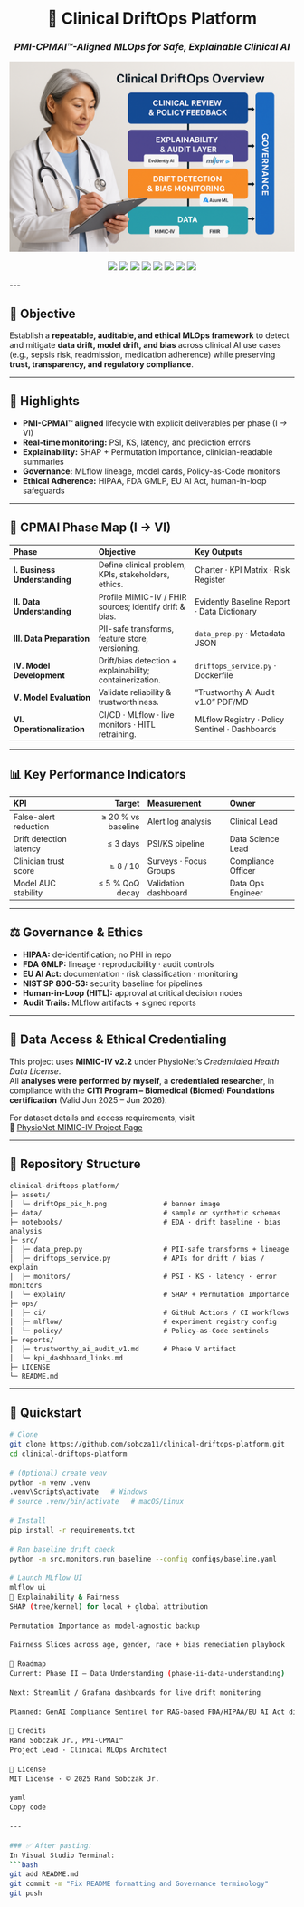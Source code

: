 <h1 align="center">🏥 Clinical DriftOps Platform</h1>
<h3 align="center"><i>PMI-CPMAI™-Aligned MLOps for Safe, Explainable Clinical AI</i></h3>

<p align="center">
  <img src="assets/driftOps_pic_h.png" alt="Clinical DriftOps Overview" width="600"/>
</p>

<p align="center">
  <img src="https://img.shields.io/badge/Framework-PMI--CPMAI™-blueviolet" />
  <img src="https://img.shields.io/badge/Governance-HIPAA%20%7C%20FDA%20GMLP%20%7C%20EU%20AI%20Act-success" />
  <img src="https://img.shields.io/badge/Monitoring-Evidently%20PSI%20%7C%20KS-informational" />
  <img src="https://img.shields.io/badge/Explainability-SHAP%20%7C%20Permutation%20Importance-lightgrey" />
  <img src="https://img.shields.io/badge/Tracking-MLflow%20Lineage%20%7C%20Artifacts-orange" />
  <img src="https://img.shields.io/badge/GenAI-Compliance%20Sentinel%20%7C%20RAG--based-purple" />
  <img src="https://img.shields.io/badge/Language-Python%203.10+-blue" />
  <img src="https://img.shields.io/badge/License-MIT-green.svg" />
</p>
---

## 🧠 Objective
Establish a **repeatable, auditable, and ethical MLOps framework** to detect and mitigate **data drift, model drift, and bias** across clinical AI use cases (e.g., sepsis risk, readmission, medication adherence) while preserving **trust, transparency, and regulatory compliance**.

---

## 📌 Highlights
- **PMI-CPMAI™ aligned** lifecycle with explicit deliverables per phase (I → VI)
- **Real-time monitoring:** PSI, KS, latency, and prediction errors
- **Explainability:** SHAP + Permutation Importance, clinician-readable summaries
- **Governance:** MLflow lineage, model cards, Policy-as-Code monitors
- **Ethical Adherence:** HIPAA, FDA GMLP, EU AI Act, human-in-loop safeguards

---

## 🧩 CPMAI Phase Map (I → VI)

| Phase | Objective | Key Outputs |
| :--- | :--- | :--- |
| **I. Business Understanding** | Define clinical problem, KPIs, stakeholders, ethics. | Charter · KPI Matrix · Risk Register |
| **II. Data Understanding** | Profile MIMIC-IV / FHIR sources; identify drift & bias. | Evidently Baseline Report · Data Dictionary |
| **III. Data Preparation** | PII-safe transforms, feature store, versioning. | `data_prep.py` · Metadata JSON |
| **IV. Model Development** | Drift/bias detection + explainability; containerization. | `driftops_service.py` · Dockerfile |
| **V. Model Evaluation** | Validate reliability & trustworthiness. | “Trustworthy AI Audit v1.0” PDF/MD |
| **VI. Operationalization** | CI/CD · MLflow · live monitors · HITL retraining. | MLflow Registry · Policy Sentinel · Dashboards |

---

## 📊 Key Performance Indicators

| KPI | Target | Measurement | Owner |
| :--- | ---: | :--- | :--- |
| False-alert reduction | ≥ 20 % vs baseline | Alert log analysis | Clinical Lead |
| Drift detection latency | ≤ 3 days | PSI/KS pipeline | Data Science Lead |
| Clinician trust score | ≥ 8 / 10 | Surveys · Focus Groups | Compliance Officer |
| Model AUC stability | ≤ 5 % QoQ decay | Validation dashboard | Data Ops Engineer |

---

## ⚖️ Governance & Ethics
- **HIPAA:** de-identification; no PHI in repo  
- **FDA GMLP:** lineage · reproducibility · audit controls  
- **EU AI Act:** documentation · risk classification · monitoring  
- **NIST SP 800-53:** security baseline for pipelines  
- **Human-in-Loop (HITL):** approval at critical decision nodes  
- **Audit Trails:** MLflow artifacts + signed reports  

---

## 🧩 Data Access & Ethical Credentialing
This project uses **MIMIC-IV v2.2** under PhysioNet’s *Credentialed Health Data License*.  
All **analyses were performed by myself**, a **credentialed researcher**, in compliance with the **CITI Program – Biomedical (Biomed) Foundations certification** (Valid Jun 2025 – Jun 2026).  

For dataset details and access requirements, visit  
🔗 [PhysioNet MIMIC-IV Project Page](https://physionet.org/content/mimiciv/2.2/)

---

## 📂 Repository Structure

```plaintext
clinical-driftops-platform/
├─ assets/
│  └─ driftOps_pic_h.png              # banner image
├─ data/                              # sample or synthetic schemas
├─ notebooks/                         # EDA · drift baseline · bias analysis
├─ src/
│  ├─ data_prep.py                    # PII-safe transforms + lineage
│  ├─ driftops_service.py             # APIs for drift / bias / explain
│  ├─ monitors/                       # PSI · KS · latency · error monitors
│  └─ explain/                        # SHAP + Permutation Importance
├─ ops/
│  ├─ ci/                             # GitHub Actions / CI workflows
│  ├─ mlflow/                         # experiment registry config
│  └─ policy/                         # Policy-as-Code sentinels
├─ reports/
│  ├─ trustworthy_ai_audit_v1.md      # Phase V artifact
│  └─ kpi_dashboard_links.md
├─ LICENSE
└─ README.md
```

---

## 🚀 Quickstart

```bash
# Clone
git clone https://github.com/sobcza11/clinical-driftops-platform.git
cd clinical-driftops-platform

# (Optional) create venv
python -m venv .venv
.venv\Scripts\activate   # Windows
# source .venv/bin/activate   # macOS/Linux

# Install
pip install -r requirements.txt

# Run baseline drift check
python -m src.monitors.run_baseline --config configs/baseline.yaml

# Launch MLflow UI
mlflow ui
🧮 Explainability & Fairness
SHAP (tree/kernel) for local + global attribution

Permutation Importance as model-agnostic backup

Fairness Slices across age, gender, race + bias remediation playbook

🧭 Roadmap
Current: Phase II – Data Understanding (phase-ii-data-understanding)

Next: Streamlit / Grafana dashboards for live drift monitoring

Planned: GenAI Compliance Sentinel for RAG-based FDA/HIPAA/EU AI Act diff alerts

👤 Credits
Rand Sobczak Jr., PMI-CPMAI™
Project Lead · Clinical MLOps Architect

📜 License
MIT License · © 2025 Rand Sobczak Jr.

yaml
Copy code

---

### ✅ After pasting:
In Visual Studio Terminal:
```bash
git add README.md
git commit -m "Fix README formatting and Governance terminology"
git push
